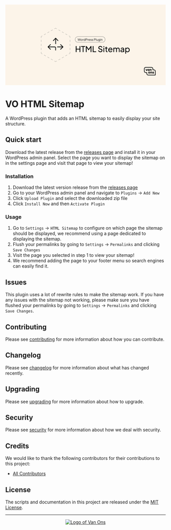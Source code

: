 <p align="center"><img src="art/social-card.png" alt="Social card of VO HTML Sitemap"></p>

# VO HTML Sitemap

<!-- BADGES -->

A WordPress plugin that adds an HTML sitemap to easily display your site structure.

## Quick start

Download the latest release from the [releases page](https://github.com/VanOns/vo-html-sitemap/releases) and install it in your WordPress admin panel.
Select the page you want to display the sitemap on in the settings page and visit that page to view your sitemap!

### Installation

1. Download the latest version release from the [releases page](https://github.com/VanOns/vo-html-sitemap/releases)
2. Go to your WordPress admin panel and navigate to `Plugins` -> `Add New`
3. Click `Upload Plugin` and select the downloaded zip file
4. Click `Install Now` and then `Activate Plugin`

### Usage

1. Go to `Settings` -> `HTML Sitemap` to configure on which page the sitemap should be displayed, we recommend using a page dedicated to displaying the sitemap.
2. Flush your permalinks by going to `Settings` -> `Permalinks` and clicking `Save Changes`
3. Visit the page you selected in step 1 to view your sitemap!
4. We recommend adding the page to your footer menu so search engines can easily find it.

## Issues
This plugin uses a lot of rewrite rules to make the sitemap work. If you have any issues with the sitemap not working, please make sure you have flushed your permalinks by going to `Settings` -> `Permalinks` and clicking `Save Changes`.

## Contributing

Please see [contributing] for more information about how you can contribute.

## Changelog

Please see [changelog] for more information about what has changed recently.

## Upgrading

Please see [upgrading] for more information about how to upgrade.

## Security

Please see [security] for more information about how we deal with security.

## Credits

We would like to thank the following contributors for their contributions to this project:

- [All Contributors][all-contributors]

## License

The scripts and documentation in this project are released under the [MIT License][license].

---

<p align="center"><a href="https://van-ons.nl/" target="_blank"><img src="https://opensource.van-ons.nl/files/cow.png" width="50" alt="Logo of Van Ons"></a></p>

[contributing]: CONTRIBUTING.md
[changelog]: CHANGELOG.md
[upgrading]: UPGRADING.md
[security]: SECURITY.md
[email]: mailto:opensource@van-ons.nl
[all-contributors]: ../../contributors
[license]: LICENSE.md
